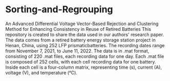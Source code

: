# Sorting-and-Regrouping
An Advanced Differential Voltage Vector-Based Rejection and Clustering Method for Enhancing Consistency in Reuse of Retired Batteries
This repository is created to share the data used in our authors' research paper. 
The data comes from a retired battery energy storage station project in Henan, China, using 252 LFP prismaticbatteries. 
The recording dates range from November 7, 2021, to June 11, 2022. 
The data is in .mat format, consisting of 220 .mat files, each recording data for one day. 
Each .mat file is composed of 252 cells, with each cell recording data for one battery. Inside each cell is a four-column matrix, representing time (s), current (A), voltage (V), and temperature (℃).
